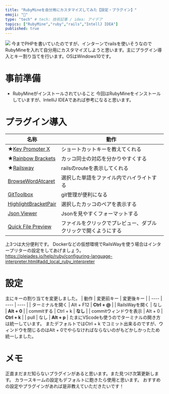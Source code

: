 ```yaml
---
title: "RubyMineを自分用にカスタマイズしてみた【設定・プラグイン】"
emoji: "🐶"
type: "tech" # tech: 技術記事 / idea: アイデア
topics: ["RubyMine","ruby","rails","IntellJ IDEA"]
published: true
---
```

![](https://storage.googleapis.com/zenn-user-upload/y2iox33eedmmapkk49t1xl78mv5x)
今までPHPを書いていたのですが、インターンでrailsを使いそうなのでRubyMineを入れて自分用にカスタマイズしようと思います。主にプラグイン導入とキー割り当てを行います。OSはWindows10です。

# 事前準備
- RubyMineがインストールされていること
今回はRubyMineをインストールしていますが、IntelliJ IDEAであれば参考になると思います。

# プラグイン導入
|  名称  |  動作  |
| ---- | ---- |
|  ★[Key Promoter X](https://plugins.jetbrains.com/plugin/9792-key-promoter-x)  |  ショートカットキーを教えてくれる  |
|  ★[Rainbow Brackets](https://plugins.jetbrains.com/plugin/10080-rainbow-brackets)  |  カッコ同士の対応を分かりやすくする  |
|  ★[Railsway](https://plugins.jetbrains.com/plugin/7110-railways)  |  railsのrouteを表示してくれる  |
|  [BrowseWordAtcaret](https://plugins.jetbrains.com/plugin/201-browsewordatcaret)  |  選択した単語をファイル内でハイライトする  |
|  [GitToolbox](https://plugins.jetbrains.com/plugin/7499-gittoolbox)  |  git管理が便利になる  |
|  [HighlightBracketPair](https://plugins.jetbrains.com/plugin/10465-highlightbracketpair)  |  選択したカッコのペアを表示する  |
|  [Json Viewer](https://plugins.jetbrains.com/plugin/14149-json-viewer)  |  Jsonを見やすくフォーマットする  |
|  [Quick File Preview](https://plugins.jetbrains.com/plugin/12778-quick-file-preview)  |  ファイルをクリックでプレビュー、ダブルクリックで開くようにする  |

上3つは大分便利です。
Dockerなどの仮想環境でRailsWayを使う場合はインタープリターの設定をしてあげましょう。
https://pleiades.io/help/ruby/configuring-language-interpreter.html#add_local_ruby_interpreter
# 設定
主にキーの割り当てを変更しました。
|  動作  |  変更前キー  |  変更後キー  |
| ---- | ---- | ---- |
|  ターミナルを開く  |  Alt + F12  |  **Ctrl + @**  |
|  RailsWayを開く  |  なし  |  **Alt + 0**  |
|  commitする  |  Ctrl + k  |  **なし**  |
|  commitウィンドウを表示  |  Alt + 0  |  **Ctrl + k**  |
|  pull  |  なし  |  **Alt + p**  |
たまにVScodeも使うのでターミナルの開き方は統一しています。
またデフォルトではCtrl + k でコミット出来るのですが、ウィンドウを閉じるのはAlt + 0でやらなければならないのがもどかしかったため統一しました。
# メモ
正直まだまだ知らないプラグインがあると思います。また見つけ次第更新します。
カラースキームの設定もデフォルトに飽きたら使用と思います。
おすすめの設定やプラグインがあれば是非教えていただきたいです！